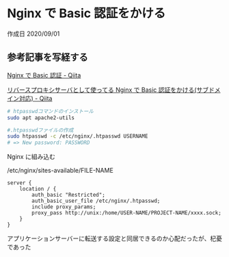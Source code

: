 # Nginx で Basic 認証をかける

作成日 2020/09/01

## 参考記事を写経する

[Nginx で Basic 認証 \- Qiita](https://qiita.com/kotarella1110/items/be76b17cdbe61ff7b5ca)

[リバースプロキシサーバとして使ってる Nginx で Basic 認証をかける\(サブドメイン対応\) \- Qiita](https://qiita.com/yanchi4425/items/537196ac52ff72bf1275)

```bash
# htpasswdコマンドのインストール
sudo apt apache2-utils

#.htpasswdファイルの作成
sudo htpasswd -c /etc/nginx/.htpasswd USERNAME
# => New password: PASSWORD
```

Nginx に組み込む

/etc/nginx/sites-available/FILE-NAME

```text
server {
    location / {
        auth_basic "Restricted";
        auth_basic_user_file /etc/nginx/.htpasswd;
        include proxy_params;
        proxy_pass http://unix:/home/USER-NAME/PROJECT-NAME/xxxx.sock;
    }
}
```

アプリケーションサーバーに転送する設定と同居できるのか心配だったが、杞憂であった
